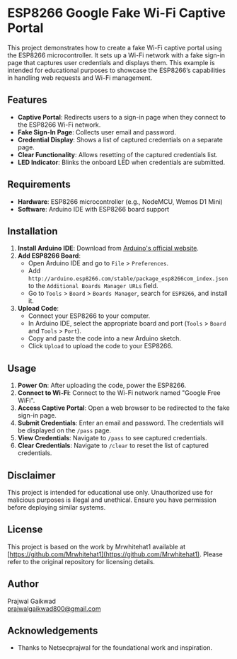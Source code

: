 # ESP8266 Google Fake Wi-Fi Captive Portal

This project demonstrates how to create a fake Wi-Fi captive portal using the ESP8266 microcontroller. It sets up a Wi-Fi network with a fake sign-in page that captures user credentials and displays them. This example is intended for educational purposes to showcase the ESP8266’s capabilities in handling web requests and Wi-Fi management.

## Features

- **Captive Portal**: Redirects users to a sign-in page when they connect to the ESP8266 Wi-Fi network.
- **Fake Sign-In Page**: Collects user email and password.
- **Credential Display**: Shows a list of captured credentials on a separate page.
- **Clear Functionality**: Allows resetting of the captured credentials list.
- **LED Indicator**: Blinks the onboard LED when credentials are submitted.

## Requirements

- **Hardware**: ESP8266 microcontroller (e.g., NodeMCU, Wemos D1 Mini)
- **Software**: Arduino IDE with ESP8266 board support

## Installation

1. **Install Arduino IDE**: Download from [Arduino's official website](https://www.arduino.cc/en/software).
2. **Add ESP8266 Board**:
   - Open Arduino IDE and go to `File` > `Preferences`.
   - Add `http://arduino.esp8266.com/stable/package_esp8266com_index.json` to the `Additional Boards Manager URLs` field.
   - Go to `Tools` > `Board` > `Boards Manager`, search for `ESP8266`, and install it.
3. **Upload Code**:
   - Connect your ESP8266 to your computer.
   - In Arduino IDE, select the appropriate board and port (`Tools` > `Board` and `Tools` > `Port`).
   - Copy and paste the code into a new Arduino sketch.
   - Click `Upload` to upload the code to your ESP8266.

## Usage

1. **Power On**: After uploading the code, power the ESP8266.
2. **Connect to Wi-Fi**: Connect to the Wi-Fi network named "Google Free WiFi".
3. **Access Captive Portal**: Open a web browser to be redirected to the fake sign-in page.
4. **Submit Credentials**: Enter an email and password. The credentials will be displayed on the `/pass` page.
5. **View Credentials**: Navigate to `/pass` to see captured credentials.
6. **Clear Credentials**: Navigate to `/clear` to reset the list of captured credentials.

## Disclaimer

This project is intended for educational use only. Unauthorized use for malicious purposes is illegal and unethical. Ensure you have permission before deploying similar systems.

## License

This project is based on the work by Mrwhitehat1 available at [https://github.com/Mrwhitehat1](https://github.com/Mrwhitehat1). Please refer to the original repository for licensing details.

## Author

Prajwal Gaikwad  
[prajwalgaikwad800@gmail.com](mailto:prajwalgaikwad800@gmail.com)

## Acknowledgements

- Thanks to Netsecprajwal for the foundational work and inspiration.

